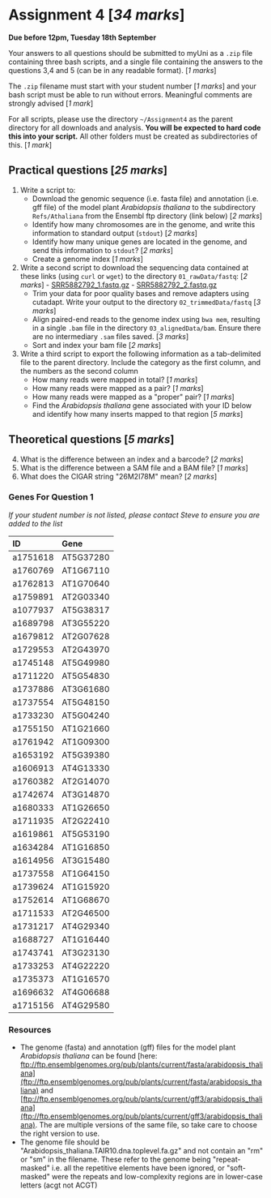 

# Assignment 4 [*34 marks*]

**Due before 12pm, Tuesday 18th September**

Your answers to all questions should be submitted to myUni as a `.zip` file containing three bash scripts, and a single file containing the answers to the questions 3,4 and 5 (can be in any readable format). [*1 marks*]

The `.zip` filename must start with your student number [*1 marks*] and your bash script must be able to run without errors.
Meaningful comments are strongly advised [*1 mark*]

For all scripts, please use the directory `~/Assignment4` as the parent directory for all downloads and analysis.
**You will be expected to hard code this into your script.**
All other folders must be created as subdirectories of this. [*1 mark*]


## Practical questions [*25 marks*]

1. Write a script to:
    + Download the genomic sequence (i.e. fasta file) and annotation (i.e. gff file) of the model plant _Arabidopsis thaliana_ to the subdirectory `Refs/Athaliana` from the Ensembl ftp directory (link below) [*2 marks*]
    + Identify how many chromosomes are in the genome, and write this information to standard output (`stdout`) [*2 marks*]
    + Identify how many unique genes are located in the genome, and send this information to `stdout`? [*2 marks*]
    + Create a genome index [*1 marks*]
2. Write a second script to download the sequencing data contained at these links (using `curl` or `wget`) to the directory `01_rawData/fastq`: [*2 marks*]
        - [SRR5882792_1.fastq.gz]()
        - [SRR5882792_2.fastq.gz]()
    + Trim your data for poor quality bases and remove adapters using cutadapt. Write your output to the directory `02_trimmedData/fastq` [*3 marks*]
    + Align paired-end reads to the genome index using `bwa mem`, resulting in a single `.bam` file in the directory `03_alignedData/bam`. Ensure there are no intermediary `.sam` files saved. [*3 marks*]
    + Sort and index your bam file [*2 marks*]
3. Write a third script to export the following information as a tab-delimited file to the parent directory. Include the category as the first column, and the numbers as the second column
    + How many reads were mapped in total? [*1 marks*]
    + How many reads were mapped as a pair? [*1 marks*]
    + How many reads were mapped as a "proper" pair? [*1 marks*]
    + Find the _Arabidopsis thaliana_ gene associated with your ID below and identify how many inserts mapped to that region [*5 marks*]


## Theoretical questions [*5 marks*]

4. What is the difference between an index and a barcode? [*2 marks*]
5. What is the difference between a SAM file and a BAM file? [*1 marks*]
6. What does the CIGAR string "26M2I78M" mean? [*2 marks*]


### Genes For Question 1

*If your student number is not listed, please contact Steve to ensure you are added to the list*

| ID       | Gene      |
|:---------|:----------|
| a1751618 | AT5G37280 |
| a1760769 | AT1G67110 |
| a1762813 | AT1G70640 |
| a1759891 | AT2G03340 |
| a1077937 | AT5G38317 |
| a1689798 | AT3G55220 |
| a1679812 | AT2G07628 |
| a1729553 | AT2G43970 |
| a1745148 | AT5G49980 |
| a1711220 | AT5G54830 |
| a1737886 | AT3G61680 |
| a1737554 | AT5G48150 |
| a1733230 | AT5G04240 |
| a1755150 | AT1G21660 |
| a1761942 | AT1G09300 |
| a1653192 | AT5G39380 |
| a1606913 | AT4G13330 |
| a1760382 | AT2G14070 |
| a1742674 | AT3G14870 |
| a1680333 | AT1G26650 |
| a1711935 | AT2G22410 |
| a1619861 | AT5G53190 |
| a1634284 | AT1G16850 |
| a1614956 | AT3G15480 |
| a1737558 | AT1G64150 |
| a1739624 | AT1G15920 |
| a1752614 | AT1G68670 |
| a1711533 | AT2G46500 |
| a1731217 | AT4G29340 |
| a1688727 | AT1G16440 |
| a1743741 | AT3G23130 |
| a1733253 | AT4G22220 |
| a1735373 | AT1G16570 |
| a1696632 | AT4G06688 |
| a1715156 | AT4G29580 |


### Resources

- The genome (fasta) and annotation (gff) files for the model plant _Arabidopsis thaliana_ can be found [here: ftp://ftp.ensemblgenomes.org/pub/plants/current/fasta/arabidopsis_thaliana](ftp://ftp.ensemblgenomes.org/pub/plants/current/fasta/arabidopsis_thaliana) and [ftp://ftp.ensemblgenomes.org/pub/plants/current/gff3/arabidopsis_thaliana](ftp://ftp.ensemblgenomes.org/pub/plants/current/gff3/arabidopsis_thaliana). The are multiple versions of the same file, so take care to choose the right version to use.
- The genome file should be "Arabidopsis_thaliana.TAIR10.dna.toplevel.fa.gz" and not contain an "rm" or "sm" in the filename. These refer to the genome being "repeat-masked" i.e. all the repetitive elements have been ignored, or "soft-masked" were the repeats and low-complexity regions are in lower-case letters (acgt not ACGT)
